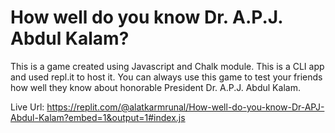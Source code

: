 # How well do you know Dr. A.P.J. Abdul Kalam?
This is a game created using Javascript and Chalk module. This is a CLI app and used repl.it to host it. You can always use this game to test your friends how well they know about honorable President  Dr. A.P.J. Abdul Kalam.

Live Url: https://replit.com/@alatkarmrunal/How-well-do-you-know-Dr-APJ-Abdul-Kalam?embed=1&output=1#index.js
